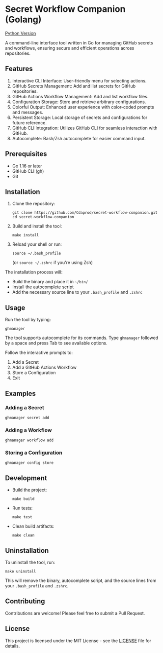 # Secret Workflow Companion (Golang)

[Python Version](https://github.com/cdaprod/secret-workflow-companion-py)

A command-line interface tool written in Go for managing GitHub secrets and workflows, ensuring secure and efficient operations across repositories.

## Features

1. Interactive CLI Interface: User-friendly menu for selecting actions.
2. GitHub Secrets Management: Add and list secrets for GitHub repositories.
3. GitHub Actions Workflow Management: Add and list workflow files.
4. Configuration Storage: Store and retrieve arbitrary configurations.
5. Colorful Output: Enhanced user experience with color-coded prompts and messages.
6. Persistent Storage: Local storage of secrets and configurations for future reference.
7. GitHub CLI Integration: Utilizes GitHub CLI for seamless interaction with GitHub.
8. Autocomplete: Bash/Zsh autocomplete for easier command input.

## Prerequisites

- Go 1.16 or later
- GitHub CLI (gh)
- Git

## Installation

1. Clone the repository:
   ```
   git clone https://github.com/Cdaprod/secret-workflow-companion.git
   cd secret-workflow-companion
   ```

2. Build and install the tool:
   ```
   make install
   ```

3. Reload your shell or run:
   ```
   source ~/.bash_profile
   ```
   (or `source ~/.zshrc` if you're using Zsh)

The installation process will:
- Build the binary and place it in `~/bin/`
- Install the autocomplete script
- Add the necessary source line to your `.bash_profile` and `.zshrc`

## Usage

Run the tool by typing:

```
ghmanager
```

The tool supports autocomplete for its commands. Type `ghmanager` followed by a space and press Tab to see available options.

Follow the interactive prompts to:

1. Add a Secret
2. Add a GitHub Actions Workflow
3. Store a Configuration
4. Exit

## Examples

### Adding a Secret

```
ghmanager secret add
```

### Adding a Workflow

```
ghmanager workflow add
```

### Storing a Configuration

```
ghmanager config store
```

## Development

- Build the project:
  ```
  make build
  ```

- Run tests:
  ```
  make test
  ```

- Clean build artifacts:
  ```
  make clean
  ```

## Uninstallation

To uninstall the tool, run:

```
make uninstall
```

This will remove the binary, autocomplete script, and the source lines from your `.bash_profile` and `.zshrc`.

## Contributing

Contributions are welcome! Please feel free to submit a Pull Request.

## License

This project is licensed under the MIT License - see the [LICENSE](LICENSE) file for details.